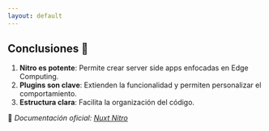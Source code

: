 ```yaml
---
layout: default
---
```


## Conclusiones 🎉

1. **Nitro es potente**: Permite crear server side apps enfocadas en Edge Computing.
2. **Plugins son clave**: Extienden la funcionalidad y permiten personalizar el comportamiento.
3. **Estructura clara**: Facilita la organización del código.

🔗 *Documentación oficial: [Nuxt Nitro](https://nuxt.com/docs/4.x/getting-started/server)*
